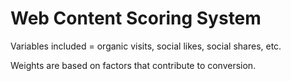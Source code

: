 # Web Content Scoring System

Variables included = organic visits, social likes, social shares, etc.

Weights are based on factors that contribute to conversion.
